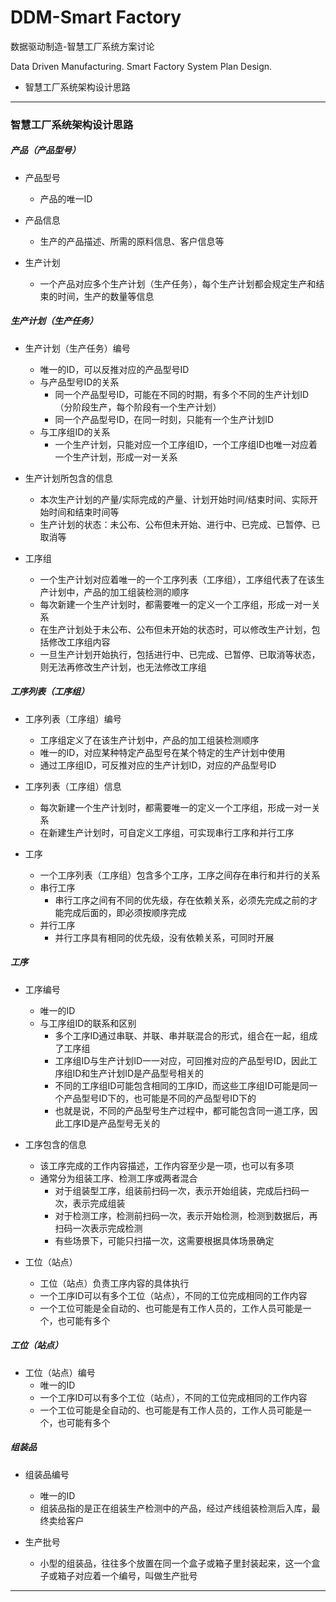 # DDM-Smart Factory 

数据驱动制造-智慧工厂系统方案讨论

Data Driven Manufacturing. Smart Factory System Plan Design. 

- 智慧工厂系统架构设计思路

---

### 智慧工厂系统架构设计思路

##### 产品（产品型号）

- 产品型号
   * 产品的唯一ID

- 产品信息
   * 生产的产品描述、所需的原料信息、客户信息等

- 生产计划
   * 一个产品对应多个生产计划（生产任务），每个生产计划都会规定生产和结束的时间，生产的数量等信息

##### 生产计划（生产任务）

- 生产计划（生产任务）编号
   * 唯一的ID，可以反推对应的产品型号ID
   * 与产品型号ID的关系
      + 同一个产品型号ID，可能在不同的时期，有多个不同的生产计划ID（分阶段生产，每个阶段有一个生产计划）
      + 同一个产品型号ID，在同一时刻，只能有一个生产计划ID
   * 与工序组ID的关系
      + 一个生产计划，只能对应一个工序组ID，一个工序组ID也唯一对应着一个生产计划，形成一对一关系

- 生产计划所包含的信息
   * 本次生产计划的产量/实际完成的产量、计划开始时间/结束时间、实际开始时间和结束时间等
   * 生产计划的状态：未公布、公布但未开始、进行中、已完成、已暂停、已取消等

- 工序组
   * 一个生产计划对应着唯一的一个工序列表（工序组），工序组代表了在该生产计划中，产品的加工组装检测的顺序
   * 每次新建一个生产计划时，都需要唯一的定义一个工序组，形成一对一关系
   * 在生产计划处于未公布、公布但未开始的状态时，可以修改生产计划，包括修改工序组内容
   * 一旦生产计划开始执行，包括进行中、已完成、已暂停、已取消等状态，则无法再修改生产计划，也无法修改工序组

##### 工序列表（工序组）

- 工序列表（工序组）编号
   * 工序组定义了在该生产计划中，产品的加工组装检测顺序
   * 唯一的ID，对应某种特定产品型号在某个特定的生产计划中使用
   * 通过工序组ID，可反推对应的生产计划ID，对应的产品型号ID
   
- 工序列表（工序组）信息
   * 每次新建一个生产计划时，都需要唯一的定义一个工序组，形成一对一关系
   * 在新建生产计划时，可自定义工序组，可实现串行工序和并行工序

- 工序
   * 一个工序列表（工序组）包含多个工序，工序之间存在串行和并行的关系
   * 串行工序
      + 串行工序之间有不同的优先级，存在依赖关系，必须先完成之前的才能完成后面的，即必须按顺序完成
   * 并行工序
      + 并行工序具有相同的优先级，没有依赖关系，可同时开展

##### 工序

- 工序编号
   * 唯一的ID
   * 与工序组ID的联系和区别
      + 多个工序ID通过串联、并联、串并联混合的形式，组合在一起，组成了工序组
      + 工序组ID与生产计划ID一一对应，可回推对应的产品型号ID，因此工序组ID和生产计划ID是产品型号相关的
      + 不同的工序组ID可能包含相同的工序ID，而这些工序组ID可能是同一个产品型号ID下的，也可能是不同的产品型号ID下的
      + 也就是说，不同的产品型号生产过程中，都可能包含同一道工序，因此工序ID是产品型号无关的

- 工序包含的信息
   * 该工序完成的工作内容描述，工作内容至少是一项，也可以有多项
   * 通常分为组装工序、检测工序或两者混合
      + 对于组装型工序，组装前扫码一次，表示开始组装，完成后扫码一次，表示完成组装
      + 对于检测工序，检测前扫码一次，表示开始检测，检测到数据后，再扫码一次表示完成检测
      + 有些场景下，可能只扫描一次，这需要根据具体场景确定

- 工位（站点）
   * 工位（站点）负责工序内容的具体执行
   * 一个工序ID可以有多个工位（站点），不同的工位完成相同的工作内容
   * 一个工位可能是全自动的、也可能是有工作人员的，工作人员可能是一个，也可能有多个
   
##### 工位（站点）

- 工位（站点）编号
   * 唯一的ID
   * 一个工序ID可以有多个工位（站点），不同的工位完成相同的工作内容
   * 一个工位可能是全自动的、也可能是有工作人员的，工作人员可能是一个，也可能有多个

##### 组装品

- 组装品编号
   * 唯一的ID
   * 组装品指的是正在组装生产检测中的产品，经过产线组装检测后入库，最终卖给客户

- 生产批号
   * 小型的组装品，往往多个放置在同一个盒子或箱子里封装起来，这一个盒子或箱子对应着一个编号，叫做生产批号


---

      
      
      
      







